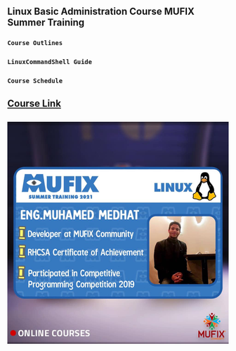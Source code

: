 ## Linux Basic Administration Course MUFIX Summer Training
### `Course Outlines` <br/>
### `LinuxCommandShell Guide` <br/>
### `Course Schedule` <br/>

## [Course Link](https://www.youtube.com/playlist?list=PLexK3rDTGwNYN0tuYz14lto1pHsy7Oj2X)

## ![Course Poster](Poster/MUFIX%20Summer%20Training%202021.jpg)

